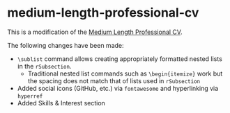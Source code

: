 # medium-length-professional-cv

This is a modification of the [Medium Length Professional CV](https://www.latextemplates.com/template/medium-length-professional-cv).

The following changes have been made:
- `\sublist` command allows creating appropriately formatted nested lists in the `rSubsection`.
    - Traditional nested list commands such as `\begin{itemize}` work but the spacing does not match that of lists used in `rSubsection`
- Added social icons (GitHub, etc.) via `fontawesome` and hyperlinking via `hyperref`
- Added Skills & Interest section